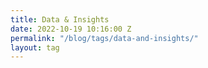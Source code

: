 ```yaml
---
title: Data & Insights
date: 2022-10-19 10:16:00 Z
permalink: "/blog/tags/data-and-insights/"
layout: tag
---
```



